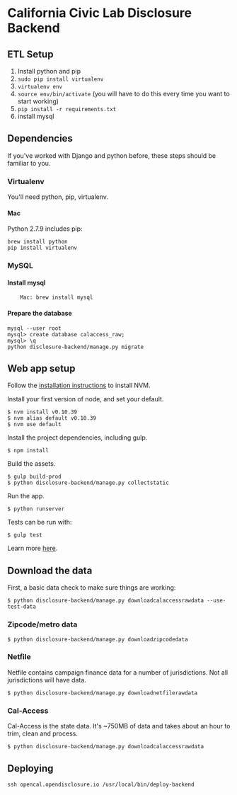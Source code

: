 California Civic Lab Disclosure Backend
==================================================

## ETL Setup

1. Install python and pip
2. `sudo pip install virtualenv`
3. `virtualenv env`
4. `source env/bin/activate` (you will have to do this every time you want to
   start working)
5. `pip install -r requirements.txt`
6. install mysql


## Dependencies

If you've worked with Django and python before, these steps should be familiar to you.

### Virtualenv

You'll need python, pip, virtualenv.

#### Mac

Python 2.7.9 includes pip:

```
brew install python
pip install virtualenv
```


### MySQL

#### Install mysql

```
    Mac: brew install mysql
```

#### Prepare the database

```
mysql --user root
mysql> create database calaccess_raw;
mysql> \q
python disclosure-backend/manage.py migrate
```


## Web app setup

Follow the [installation
instructions](https://github.com/creationix/nvm#installation) to install NVM.

Install your first version of node, and set your default.

    $ nvm install v0.10.39
    $ nvm alias default v0.10.39
    $ nvm use default

Install the project dependencies, including gulp.

    $ npm install

Build the assets.

    $ gulp build-prod
    $ python disclosure-backend/manage.py collectstatic

Run the app.

    $ python runserver

Tests can be run with:

    $ gulp test

Learn more [here](js/README.md).


## Download the data

First, a basic data check to make sure things are working:

    $ python disclosure-backend/manage.py downloadcalaccessrawdata --use-test-data

### Zipcode/metro data

    $ python disclosure-backend/manage.py downloadzipcodedata

### Netfile

Netfile contains campaign finance data for a number of jurisdictions. Not all
jurisdictions will have data.

    $ python disclosure-backend/manage.py downloadnetfilerawdata

### Cal-Access

Cal-Access is the state data. It's ~750MB of data and takes about an hour to
trim, clean and process.

    $ python disclosure-backend/manage.py downloadcalaccessrawdata

## Deploying

```
ssh opencal.opendisclosure.io /usr/local/bin/deploy-backend
```
